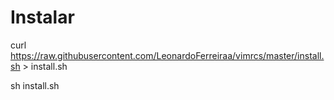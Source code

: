 # Instalar
curl https://raw.githubusercontent.com/LeonardoFerreiraa/vimrcs/master/install.sh > install.sh 

sh install.sh
